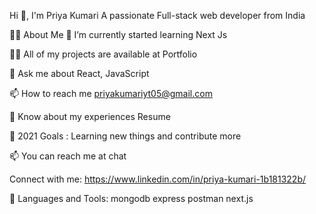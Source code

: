 

<!---
PriyakumariYt/PriyakumariYt is a ✨ special ✨ repository because its `README.md` (this file) appears on your GitHub profile.
You can click the Preview link to take a look at your changes.
--->
Hi 👋, I'm Priya Kumari
A passionate Full-stack web developer from India
    

🙋‍♂️ About Me
🌱 I’m currently started learning Next Js

👨‍💻 All of my projects are available at Portfolio

💬 Ask me about React, JavaScript

📫 How to reach me priyakumariyt05@gmail.com

📄 Know about my experiences Resume

🥅 2021 Goals : Learning new things and contribute more

📫 You can reach me at chat

Connect with me:
https://www.linkedin.com/in/priya-kumari-1b181322b/

🚀 Languages and Tools:
      mongodb express postman  next.js
